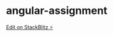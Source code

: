 # angular-assignment

[Edit on StackBlitz ⚡️](https://stackblitz.com/edit/angular-basic-tutorial-qbkrzu)